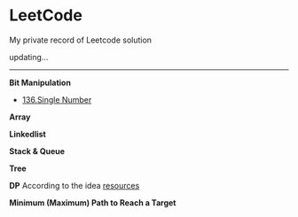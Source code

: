 # LeetCode
My private record of Leetcode solution

updating...

* * * 

**Bit Manipulation**

* [136.Single Number](https://github.com/Woodyiiiiiii/LeetCode/issues)


**Array**

**Linkedlist**

**Stack & Queue**

**Tree**

**DP**
According to the idea [resources](https://leetcode.com/discuss/general-discussion/458695/dynamic-programming-patterns#Minimum-(Maximum)-Path-to-Reach-a-Target)

**Minimum (Maximum) Path to Reach a Target**
